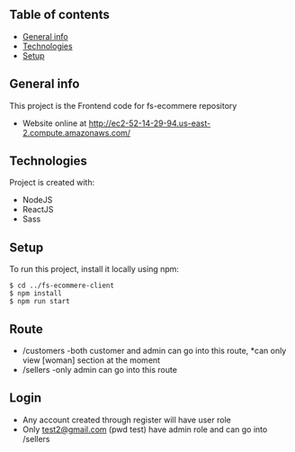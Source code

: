 ## Table of contents
* [General info](#general-info)
* [Technologies](#technologies)
* [Setup](#setup)


## General info
This project is the Frontend code for fs-ecommere repository
* Website online at http://ec2-52-14-29-94.us-east-2.compute.amazonaws.com/
	
## Technologies
Project is created with:
* NodeJS
* ReactJS
* Sass

## Setup
To run this project, install it locally using npm:

```
$ cd ../fs-ecommere-client
$ npm install
$ npm run start
```

## Route
* /customers    -both customer and admin can go into this route, *can only view [woman] section at the moment
* /sellers      -only admin can go into this route
## Login
* Any account created through register will have user role
* Only test2@gmail.com (pwd test) have admin role and can go into /sellers
